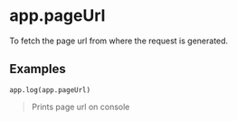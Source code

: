 # app.pageUrl

To fetch the page url from where the request is generated.


## Examples

```
app.log(app.pageUrl)
```

> Prints page url on console

